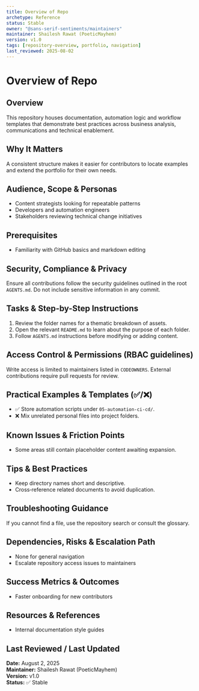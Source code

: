 ```yaml
---
title: Overview of Repo
archetype: Reference
status: Stable
owner: "@sans-serif-sentiments/maintainers"
maintainer: Shailesh Rawat (PoeticMayhem)
version: v1.0
tags: [repository-overview, portfolio, navigation]
last_reviewed: 2025-08-02
---
```


# Overview of Repo

## Overview

This repository houses documentation, automation logic and workflow templates that demonstrate best practices
across business analysis, communications and technical enablement.

## Why It Matters

A consistent structure makes it easier for contributors to locate examples and
extend the portfolio for their own needs.

## Audience, Scope & Personas

- Content strategists looking for repeatable patterns
- Developers and automation engineers
- Stakeholders reviewing technical change initiatives

## Prerequisites

- Familiarity with GitHub basics and markdown editing

## Security, Compliance & Privacy

Ensure all contributions follow the security guidelines outlined in the root
`AGENTS.md`. Do not include sensitive information in any commit.

## Tasks & Step-by-Step Instructions

1. Review the folder names for a thematic breakdown of assets.
2. Open the relevant `README.md` to learn about the purpose of each folder.
3. Follow `AGENTS.md` instructions before modifying or adding content.

## Access Control & Permissions (RBAC guidelines)

Write access is limited to maintainers listed in `CODEOWNERS`. External
contributions require pull requests for review.

## Practical Examples & Templates (✅/❌)

- ✅ Store automation scripts under `05-automation-ci-cd/`.
- ❌ Mix unrelated personal files into project folders.

## Known Issues & Friction Points

- Some areas still contain placeholder content awaiting expansion.

## Tips & Best Practices

- Keep directory names short and descriptive.
- Cross‑reference related documents to avoid duplication.

## Troubleshooting Guidance

If you cannot find a file, use the repository search or consult the glossary.

## Dependencies, Risks & Escalation Path

- None for general navigation
- Escalate repository access issues to maintainers

## Success Metrics & Outcomes

- Faster onboarding for new contributors

## Resources & References

- Internal documentation style guides

## Last Reviewed / Last Updated

**Date:** August 2, 2025  
**Maintainer:** Shailesh Rawat (PoeticMayhem)  
**Version:** v1.0  
**Status:** ✅ Stable
